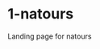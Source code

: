 # 1-natours

Landing page for natours

<img src="" alt="" >
<img src="" alt="" >
<img src="" alt="" >
<img src="" alt="" >
<img src="" alt="" >
